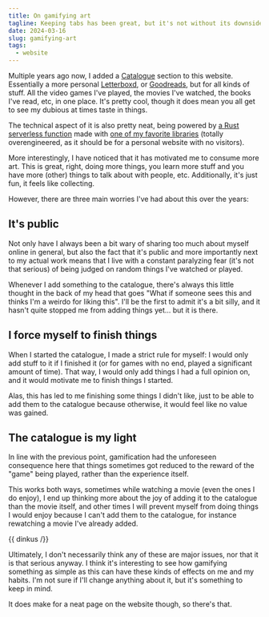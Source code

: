 ```yaml
---
title: On gamifying art
tagline: Keeping tabs has been great, but it's not without its downsides
date: 2024-03-16
slug: gamifying-art
tags:
  - website
---
```


Multiple years ago now, I added a [Catalogue](/catalogue) section to this website. Essentially a more personal [Letterboxd](https://letterboxd.com), or [Goodreads](https://goodreads.com), but for all kinds of stuff. All the video games I've played, the movies I've watched, the books I've read, etc, in one place. It's pretty cool, though it does mean you all get to see my dubious at times taste in things.

The technical aspect of it is also pretty neat, being powered by [a Rust serverless function](https://github.com/Princesseuh/erika.florist/blob/main/api/catalogue.rs) made with [one of my favorite libraries](https://maud.lambda.xyz/) (totally overengineered, as it should be for a personal website with no visitors).

More interestingly, I have noticed that it has motivated me to consume more art. This is great, right, doing more things, you learn more stuff and you have more (other) things to talk about with people, etc. Additionally, it's just fun, it feels like collecting.

However, there are three main worries I've had about this over the years:

## It's public

Not only have I always been a bit wary of sharing too much about myself online in general, but also the fact that it's public and more importantly next to my actual work means that I live with a constant paralyzing fear (it's not that serious) of being judged on random things I've watched or played.

Whenever I add something to the catalogue, there's always this little thought in the back of my head that goes "What if someone sees this and thinks I'm a weirdo for liking this". I'll be the first to admit it's a bit silly, and it hasn't quite stopped me from adding things yet... but it is there.

## I force myself to finish things

When I started the catalogue, I made a strict rule for myself: I would only add stuff to it if I finished it (or for games with no end, played a significant amount of time). That way, I would only add things I had a full opinion on, and it would motivate me to finish things I started.

Alas, this has led to me finishing some things I didn't like, just to be able to add them to the catalogue because otherwise, it would feel like no value was gained.

## The catalogue is my light

In line with the previous point, gamification had the unforeseen consequence here that things sometimes got reduced to the reward of the "game" being played, rather than the experience itself.

This works both ways, sometimes while watching a movie (even the ones I do enjoy), I end up thinking more about the joy of adding it to the catalogue than the movie itself, and other times I will prevent myself from doing things I would enjoy because I can't add them to the catalogue, for instance rewatching a movie I've already added.

{{ dinkus /}}

Ultimately, I don't necessarily think any of these are major issues, nor that it is that serious anyway. I think it's interesting to see how gamifying something as simple as this can have these kinds of effects on me and my habits. I'm not sure if I'll change anything about it, but it's something to keep in mind.

It does make for a neat page on the website though, so there's that.
